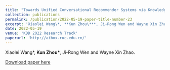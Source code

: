 ```yaml
---
title: "Towards Unified Conversational Recommender Systems via Knowledge-Enhanced Prompt Learning"
collection: publications
permalink: /publication/2022-05-19-paper-title-number-23
excerpt: 'Xiaolei Wang\*, **Kun Zhou\***, Ji-Rong Wen and Wayne Xin Zhao. (\* Equal Contribution)'
date: 2022-05-19
venue: 'KDD 2022 Research Track'
paperurl: 'http://aibox.ruc.edu.cn/'
---
```

Xiaolei Wang\*, **Kun Zhou\***, Ji-Rong Wen and Wayne Xin Zhao.

[Download paper here](http://aibox.ruc.edu.cn/)
